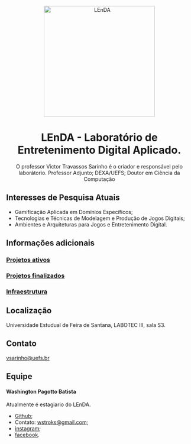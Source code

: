 <p align="center">
<img src="https://instagram.fssa13-1.fna.fbcdn.net/vp/8b717b38a488140b4fbc8395291c5d82/5D3A48C7/t51.2885-15/fr/e15/s1080x1080/50705078_304001257136574_5804522681629098932_n.jpg?_nc_ht=instagram.fssa13-1.fna.fbcdn.net" width="300" alt="LEnDA">
</p>
<h1 align="center">LEnDA - Laboratório de Entretenimento Digital Aplicado.</h1>
<p align="center"> O professor Victor Travassos Sarinho é o criador e responsável pelo laborátorio. Professor Adjunto; DEXA/UEFS; Doutor em Ciência da Computação</p>

## Interesses de Pesquisa Atuais

* Gamificação Aplicada em Domínios Específicos;
* Tecnologias e Técnicas de Modelagem e Produção de Jogos Digitais;
* Ambientes e Arquiteturas para Jogos e Entretenimento Digital.

## Informações adicionais 
### [Projetos ativos](https://github.com/wstroks/Ecomp-Uefs/blob/master/pesquisa/laboratorios/LEnDA/projetos_ativos/README.md)
### [Projetos finalizados](https://github.com/wstroks/Ecomp-Uefs/blob/master/pesquisa/laboratorios/LEnDA/projetos_finalizados/README.md)
### [Infraestrutura](https://github.com/wstroks/Ecomp-Uefs/blob/master/pesquisa/laboratorios/LEnDA/infraestrutura/README.md)


## Localização
Universidade Estudual de Feira de Santana, LABOTEC III, sala S3.
## Contato
vsarinho@uefs.br

## Equipe

#### Washington Pagotto Batista
Atualmente é estagiario do LEnDA.
* [Github](https://github.com/wstroks/);
* Contato: wstroks@gmail.com;
* [instagram](https://github.com/wstroks/);
* [facebook](https://www.facebook.com/washington.batista.3?ref=bookmarks).
